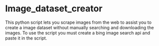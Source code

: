 # Image_dataset_creator
This python script lets you scrape images from the web to assist you to create a image dataset without manually searching and downloading the images. 
To use the script you must create a bing image search api and paste it in the script.

